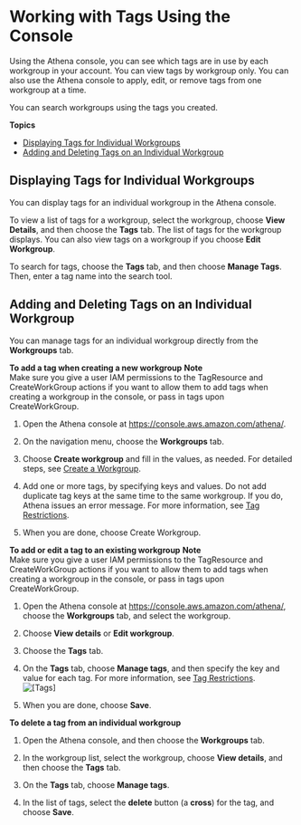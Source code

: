 # Working with Tags Using the Console<a name="tags-console"></a>

Using the Athena console, you can see which tags are in use by each workgroup in your account\. You can view tags by workgroup only\. You can also use the Athena console to apply, edit, or remove tags from one workgroup at a time\.

You can search workgroups using the tags you created\.

**Topics**
+ [Displaying Tags for Individual Workgroups](#tags-display)
+ [Adding and Deleting Tags on an Individual Workgroup](#tags-add-delete)

## Displaying Tags for Individual Workgroups<a name="tags-display"></a>

You can display tags for an individual workgroup in the Athena console\. 

To view a list of tags for a workgroup, select the workgroup, choose **View Details**, and then choose the **Tags** tab\. The list of tags for the workgroup displays\. You can also view tags on a workgroup if you choose **Edit Workgroup**\.

To search for tags, choose the **Tags** tab, and then choose **Manage Tags**\. Then, enter a tag name into the search tool\.

## Adding and Deleting Tags on an Individual Workgroup<a name="tags-add-delete"></a>

You can manage tags for an individual workgroup directly from the **Workgroups** tab\.

**To add a tag when creating a new workgroup**
**Note**  
Make sure you give a user IAM permissions to the TagResource and CreateWorkGroup actions if you want to allow them to add tags when creating a workgroup in the console, or pass in tags upon CreateWorkGroup\.

1. Open the Athena console at [https://console\.aws\.amazon\.com/athena/](https://console.aws.amazon.com/athena/home)\.

1. On the navigation menu, choose the **Workgroups** tab\.

1. Choose **Create workgroup** and fill in the values, as needed\. For detailed steps, see [Create a Workgroup](workgroups-create-update-delete.md#creating-workgroups)\.

1. Add one or more tags, by specifying keys and values\. Do not add duplicate tag keys at the same time to the same workgroup\. If you do, Athena issues an error message\. For more information, see [Tag Restrictions](tags.md#tag-restrictions)\.

1. When you are done, choose Create Workgroup\.

**To add or edit a tag to an existing workgroup**
**Note**  
Make sure you give a user IAM permissions to the TagResource and CreateWorkGroup actions if you want to allow them to add tags when creating a workgroup in the console, or pass in tags upon CreateWorkGroup\.

1. Open the Athena console at [https://console\.aws\.amazon\.com/athena/](https://console.aws.amazon.com/athena/home), choose the **Workgroups** tab, and select the workgroup\.

1. Choose **View details** or **Edit workgroup**\.

1. Choose the **Tags** tab\.

1. On the **Tags** tab, choose **Manage tags**, and then specify the key and value for each tag\. For more information, see [Tag Restrictions](tags.md#tag-restrictions)\.  
![\[Tags\]](http://docs.aws.amazon.com/athena/latest/ug/images/tags.png)

1. When you are done, choose **Save**\.

**To delete a tag from an individual workgroup**

1. Open the Athena console, and then choose the **Workgroups** tab\.

1. In the workgroup list, select the workgroup, choose **View details**, and then choose the **Tags** tab\.

1. On the **Tags** tab, choose **Manage tags**\.

1. In the list of tags, select the **delete** button \(a **cross**\) for the tag, and choose **Save**\.